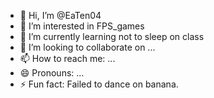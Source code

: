 - 👋 Hi, I’m @EaTen04
- 👀 I’m interested in FPS_games
- 🌱 I’m currently learning not to sleep on class
- 💞️ I’m looking to collaborate on ...
- 📫 How to reach me: ...
- 😄 Pronouns: ...
- ⚡ Fun fact: Failed to dance on banana.

<!---
EaTen04/EaTen04 is a ✨ special ✨ repository because its `README.md` (this file) appears on your GitHub profile.
You can click the Preview link to take a look at your changes.
--->
